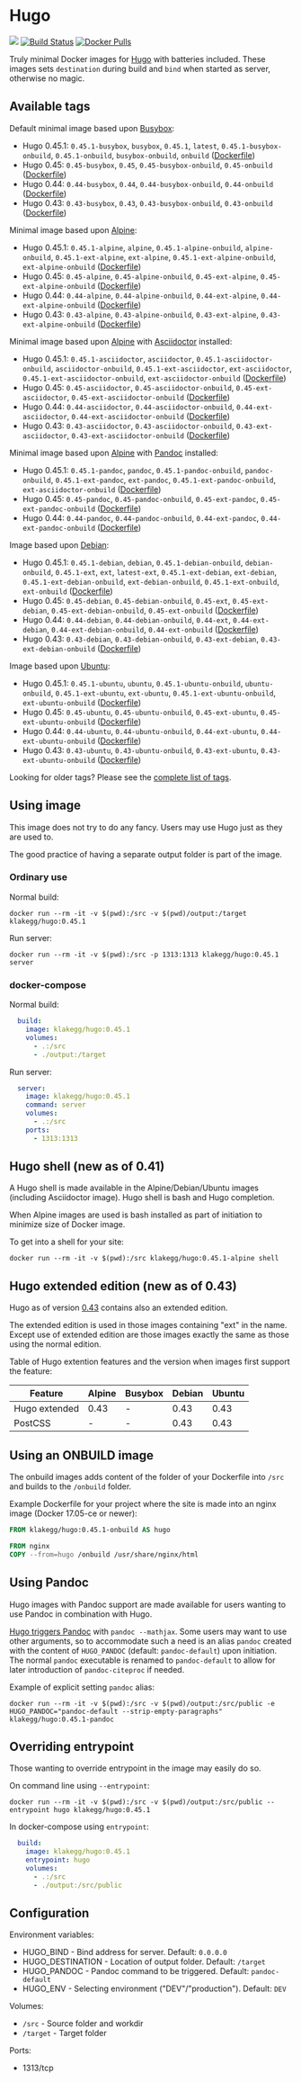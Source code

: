 # Hugo

[![](https://images.microbadger.com/badges/image/klakegg/hugo.svg)](https://microbadger.com/images/klakegg/hugo "Get your own image badge on microbadger.com")
[![Build Status](https://travis-ci.org/klakegg/docker-hugo.svg?branch=master)](https://travis-ci.org/klakegg/docker-hugo)
[![Docker Pulls](https://img.shields.io/docker/pulls/klakegg/hugo.svg)](https://store.docker.com/community/images/klakegg/hugo)

Truly minimal Docker images for [Hugo](http://gohugo.io/) with batteries included.
These images sets `destination` during build and `bind` when started as server, otherwise no magic.


## Available tags

Default minimal image based upon [Busybox](https://hub.docker.com/r/_/busybox/):
* Hugo 0.45.1: `0.45.1-busybox`, `busybox`, `0.45.1`, `latest`, `0.45.1-busybox-onbuild`, `0.45.1-onbuild`, `busybox-onbuild`, `onbuild` ([Dockerfile](https://github.com/klakegg/docker-hugo/blob/0.45.1/dist/busybox/Dockerfile-busybox))
* Hugo 0.45: `0.45-busybox`, `0.45`, `0.45-busybox-onbuild`, `0.45-onbuild` ([Dockerfile](https://github.com/klakegg/docker-hugo/blob/0.45/dist/busybox/Dockerfile-busybox))
* Hugo 0.44: `0.44-busybox`, `0.44`, `0.44-busybox-onbuild`, `0.44-onbuild` ([Dockerfile](https://github.com/klakegg/docker-hugo/blob/0.44/dist/busybox/Dockerfile-busybox))
* Hugo 0.43: `0.43-busybox`, `0.43`, `0.43-busybox-onbuild`, `0.43-onbuild` ([Dockerfile](https://github.com/klakegg/docker-hugo/blob/0.43/busybox/Dockerfile-busybox))

Minimal image based upon [Alpine](https://hub.docker.com/r/_/alpine/):
* Hugo 0.45.1: `0.45.1-alpine`, `alpine`, `0.45.1-alpine-onbuild`, `alpine-onbuild`, `0.45.1-ext-alpine`, `ext-alpine`, `0.45.1-ext-alpine-onbuild`, `ext-alpine-onbuild` ([Dockerfile](https://github.com/klakegg/docker-hugo/blob/0.45.1/dist/alpine/Dockerfile-alpine))
* Hugo 0.45: `0.45-alpine`, `0.45-alpine-onbuild`, `0.45-ext-alpine`, `0.45-ext-alpine-onbuild` ([Dockerfile](https://github.com/klakegg/docker-hugo/blob/0.45/dist/alpine/Dockerfile-alpine))
* Hugo 0.44: `0.44-alpine`, `0.44-alpine-onbuild`, `0.44-ext-alpine`, `0.44-ext-alpine-onbuild` ([Dockerfile](https://github.com/klakegg/docker-hugo/blob/0.44/dist/alpine/Dockerfile-alpine))
* Hugo 0.43: `0.43-alpine`, `0.43-alpine-onbuild`, `0.43-ext-alpine`, `0.43-ext-alpine-onbuild` ([Dockerfile](https://github.com/klakegg/docker-hugo/blob/0.43/alpine/Dockerfile-alpine))

Minimal image based upon [Alpine](https://hub.docker.com/r/_/alpine/) with [Asciidoctor](http://asciidoctor.org/) installed:
* Hugo 0.45.1: `0.45.1-asciidoctor`, `asciidoctor`, `0.45.1-asciidoctor-onbuild`, `asciidoctor-onbuild`, `0.45.1-ext-asciidoctor`, `ext-asciidoctor`, `0.45.1-ext-asciidoctor-onbuild`, `ext-asciidoctor-onbuild` ([Dockerfile](https://github.com/klakegg/docker-hugo/blob/0.45.1/dist/alpine/Dockerfile-asciidoctor))
* Hugo 0.45: `0.45-asciidoctor`, `0.45-asciidoctor-onbuild`, `0.45-ext-asciidoctor`, `0.45-ext-asciidoctor-onbuild` ([Dockerfile](https://github.com/klakegg/docker-hugo/blob/0.45/dist/alpine/Dockerfile-asciidoctor))
* Hugo 0.44: `0.44-asciidoctor`, `0.44-asciidoctor-onbuild`, `0.44-ext-asciidoctor`, `0.44-ext-asciidoctor-onbuild` ([Dockerfile](https://github.com/klakegg/docker-hugo/blob/0.44/dist/alpine/Dockerfile-asciidoctor))
* Hugo 0.43: `0.43-asciidoctor`, `0.43-asciidoctor-onbuild`, `0.43-ext-asciidoctor`, `0.43-ext-asciidoctor-onbuild` ([Dockerfile](https://github.com/klakegg/docker-hugo/blob/0.43/alpine/Dockerfile-asciidoctor))

Minimal image based upon [Alpine](https://hub.docker.com/r/_/alpine/) with [Pandoc](https://pandoc.org/) installed:
* Hugo 0.45.1: `0.45.1-pandoc`, `pandoc`, `0.45.1-pandoc-onbuild`, `pandoc-onbuild`, `0.45.1-ext-pandoc`, `ext-pandoc`, `0.45.1-ext-pandoc-onbuild`, `ext-asciidoctor-onbuild` ([Dockerfile](https://github.com/klakegg/docker-hugo/blob/0.45.1/dist/alpine/Dockerfile-pandoc))
* Hugo 0.45: `0.45-pandoc`, `0.45-pandoc-onbuild`, `0.45-ext-pandoc`, `0.45-ext-pandoc-onbuild` ([Dockerfile](https://github.com/klakegg/docker-hugo/blob/0.45/dist/alpine/Dockerfile-pandoc))
* Hugo 0.44: `0.44-pandoc`, `0.44-pandoc-onbuild`, `0.44-ext-pandoc`, `0.44-ext-pandoc-onbuild` ([Dockerfile](https://github.com/klakegg/docker-hugo/blob/0.44/dist/alpine/Dockerfile-pandoc))

Image based upon [Debian](https://hub.docker.com/r/_/debian/):
* Hugo 0.45.1: `0.45.1-debian`, `debian`, `0.45.1-debian-onbuild`, `debian-onbuild`, `0.45.1-ext`, `ext`, `latest-ext`, `0.45.1-ext-debian`, `ext-debian`, `0.45.1-ext-debian-onbuild`, `ext-debian-onbuild`, `0.45.1-ext-onbuild`, `ext-onbuild` ([Dockerfile](https://github.com/klakegg/docker-hugo/blob/0.45.1/dist/debian/Dockerfile-debian))
* Hugo 0.45: `0.45-debian`, `0.45-debian-onbuild`, `0.45-ext`, `0.45-ext-debian`, `0.45-ext-debian-onbuild`, `0.45-ext-onbuild` ([Dockerfile](https://github.com/klakegg/docker-hugo/blob/0.45/dist/debian/Dockerfile-debian))
* Hugo 0.44: `0.44-debian`, `0.44-debian-onbuild`, `0.44-ext`, `0.44-ext-debian`, `0.44-ext-debian-onbuild`, `0.44-ext-onbuild` ([Dockerfile](https://github.com/klakegg/docker-hugo/blob/0.44/dist/debian/Dockerfile-debian))
* Hugo 0.43: `0.43-debian`, `0.43-debian-onbuild`, `0.43-ext-debian`, `0.43-ext-debian-onbuild` ([Dockerfile](https://github.com/klakegg/docker-hugo/blob/0.43/debian/Dockerfile-debian))

Image based upon [Ubuntu](https://hub.docker.com/r/_/ubuntu/):
* Hugo 0.45.1: `0.45.1-ubuntu`, `ubuntu`, `0.45.1-ubuntu-onbuild`, `ubuntu-onbuild`, `0.45.1-ext-ubuntu`, `ext-ubuntu`, `0.45.1-ext-ubuntu-onbuild`, `ext-ubuntu-onbuild` ([Dockerfile](https://github.com/klakegg/docker-hugo/blob/0.45.1/dist/ubuntu/Dockerfile-ubuntu))
* Hugo 0.45: `0.45-ubuntu`, `0.45-ubuntu-onbuild`, `0.45-ext-ubuntu`, `0.45-ext-ubuntu-onbuild` ([Dockerfile](https://github.com/klakegg/docker-hugo/blob/0.45/dist/ubuntu/Dockerfile-ubuntu))
* Hugo 0.44: `0.44-ubuntu`, `0.44-ubuntu-onbuild`, `0.44-ext-ubuntu`, `0.44-ext-ubuntu-onbuild` ([Dockerfile](https://github.com/klakegg/docker-hugo/blob/0.44/dist/ubuntu/Dockerfile-ubuntu))
* Hugo 0.43: `0.43-ubuntu`, `0.43-ubuntu-onbuild`, `0.43-ext-ubuntu`, `0.43-ext-ubuntu-onbuild` ([Dockerfile](https://github.com/klakegg/docker-hugo/blob/0.43/ubuntu/Dockerfile-ubuntu))

Looking for older tags? Please see the [complete list of tags](https://github.com/klakegg/docker-hugo/blob/master/doc/tags.md).


## Using image

This image does not try to do any fancy.
Users may use Hugo just as they are used to.

The good practice of having a separate output folder is part of the image.


### Ordinary use

Normal build:

```
docker run --rm -it -v $(pwd):/src -v $(pwd)/output:/target klakegg/hugo:0.45.1
```

Run server:

```
docker run --rm -it -v $(pwd):/src -p 1313:1313 klakegg/hugo:0.45.1 server
```


### docker-compose

Normal build:

```yaml
  build:
    image: klakegg/hugo:0.45.1
    volumes:
      - .:/src
      - ./output:/target
```

Run server:

```yaml
  server:
    image: klakegg/hugo:0.45.1
    command: server
    volumes:
      - .:/src
    ports:
      - 1313:1313
```


## Hugo shell (new as of 0.41)

A Hugo shell is made available in the Alpine/Debian/Ubuntu images (including Asciidoctor image).
Hugo shell is bash and Hugo completion.

When Alpine images are used is bash installed as part of initiation to minimize size of Docker image.

To get into a shell for your site:

```
docker run --rm -it -v $(pwd):/src klakegg/hugo:0.45.1-alpine shell
```


## Hugo extended edition (new as of 0.43)

Hugo as of version [0.43](https://github.com/gohugoio/hugo/releases/tag/v0.43) contains also an extended edition.

The extended edition is used in those images containing "ext" in the name. Except use of extended edition are those images exactly the same as those using the normal edition.

Table of Hugo extention features and the version when images first support the feature:

| Feature       | Alpine | Busybox | Debian | Ubuntu |
| ------------- | ------ | ------- | ------ | ------ |
| Hugo extended | 0.43   | -       | 0.43   | 0.43   |
| PostCSS       | -      | -       | 0.43   | 0.43   |


## Using an ONBUILD image

The onbuild images adds content of the folder of your Dockerfile into `/src` and builds to the `/onbuild` folder.

Example Dockerfile for your project where the site is made into an nginx image (Docker 17.05-ce or newer):

```Dockerfile
FROM klakegg/hugo:0.45.1-onbuild AS hugo

FROM nginx
COPY --from=hugo /onbuild /usr/share/nginx/html
```


## Using Pandoc

Hugo images with Pandoc support are made available for users wanting to use Pandoc in combination with Hugo.

[Hugo triggers Pandoc](https://gohugo.io/content-management/formats/#additional-formats-through-external-helpers) with `pandoc --mathjax`.
Some users may want to use other arguments, so to accommodate such a need is an alias `pandoc` created with the content of `HUGO_PANDOC` (default: `pandoc-default`) upon initiation.
The normal `pandoc` executable is renamed to `pandoc-default` to allow for later introduction of `pandoc-citeproc` if needed.

Example of explicit setting `pandoc` alias:

```
docker run --rm -it -v $(pwd):/src -v $(pwd)/output:/src/public -e HUGO_PANDOC="pandoc-default --strip-empty-paragraphs" klakegg/hugo:0.45.1-pandoc
```


## Overriding entrypoint

Those wanting to override entrypoint in the image may easily do so.

On command line using `--entrypoint`:

```
docker run --rm -it -v $(pwd):/src -v $(pwd)/output:/src/public --entrypoint hugo klakegg/hugo:0.45.1
```

In docker-compose using `entrypoint`:

```yaml
  build:
    image: klakegg/hugo:0.45.1
    entrypoint: hugo
    volumes:
      - .:/src
      - ./output:/src/public
```


## Configuration

Environment variables:
* HUGO_BIND - Bind address for server. Default: `0.0.0.0`
* HUGO_DESTINATION - Location of output folder. Default: `/target`
* HUGO_PANDOC - Pandoc command to be triggered. Default: `pandoc-default`
* HUGO_ENV - Selecting environment ("DEV"/"production"). Default: `DEV`

Volumes:
* ```/src``` - Source folder and workdir
* ```/target``` - Target folder

Ports:
* 1313/tcp
